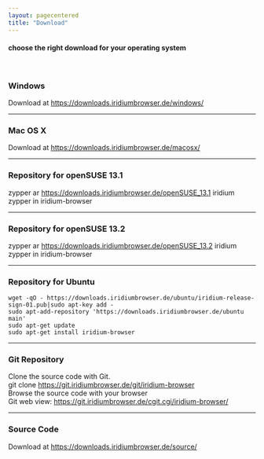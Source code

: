 ```yaml
---
layout: pagecentered
title: "Download"
---
```

#### choose the right download for your operating system #

<br />

### <i class="icon fa-windows"></i>Windows ###
Download at <a href="https://downloads.iridiumbrowser.de/windows/">https://downloads.iridiumbrowser.de/windows/</a>
  
---  
  
### <i class="icon fa-apple"></i>Mac OS X ###
Download at <a href="https://downloads.iridiumbrowser.de/macosx/">https://downloads.iridiumbrowser.de/macosx/</a>
  
---  
  
### <i class="icon fa-database"></i>Repository for openSUSE 13.1 ###
zypper ar <a href="http://build.netitwork.net:82/iridium/openSUSE_13.1/" target="_blank">https://downloads.iridiumbrowser.de/openSUSE_13.1</a> iridium  
zypper in iridium-browser
  
---  
  
### <i class="icon fa-database"></i>Repository for openSUSE 13.2 ###
zypper ar <a href="http://build.netitwork.net:82/iridium/openSUSE_13.2/" target="_blank">https://downloads.iridiumbrowser.de/openSUSE_13.2</a> iridium  
zypper in iridium-browser
  
---  
  
### <i class="icon fa-database"></i> Repository for Ubuntu ###
    wget -qO - https://downloads.iridiumbrowser.de/ubuntu/iridium-release-sign-01.pub|sudo apt-key add -
    sudo apt-add-repository 'https://downloads.iridiumbrowser.de/ubuntu main'
    sudo apt-get update
    sudo apt-get install iridium-browser
  
---  
  
### <i class="icon fa-github-square"></i> Git Repository ###
Clone the source code with Git.  
    git clone https://git.iridiumbrowser.de/git/iridium-browser  
Browse the source code with your browser  
Git web view: <a href="https://git.iridiumbrowser.de/cgit.cgi/iridium-browser/" target="_blank">https://git.iridiumbrowser.de/cgit.cgi/iridium-browser/
  
---  
  
### <i class="icon fa-code"></i> Source Code ###
Download at <a href="https://downloads.iridiumbrowser.de/source/">https://downloads.iridiumbrowser.de/source/</a>  

